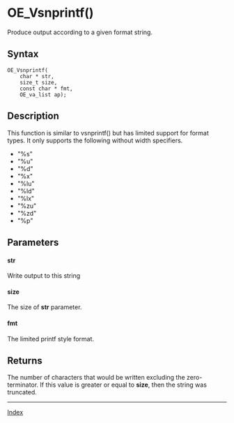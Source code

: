 # OE_Vsnprintf()

Produce output according to a given format string.

## Syntax

    OE_Vsnprintf(
        char * str,
        size_t size,
        const char * fmt,
        OE_va_list ap);
## Description 

This function is similar to vsnprintf() but has limited support for format types. It only supports the following without width specifiers.

- "%s"
- "%u"
- "%d"
- "%x"
- "%lu"
- "%ld"
- "%lx"
- "%zu"
- "%zd"
- "%p"




## Parameters

#### str

Write output to this string


#### size

The size of **str** parameter.


#### fmt

The limited printf style format.


## Returns

The number of characters that would be written excluding the zero-terminator. If this value is greater or equal to **size**, then the string was truncated.


---
[Index](index.md)

